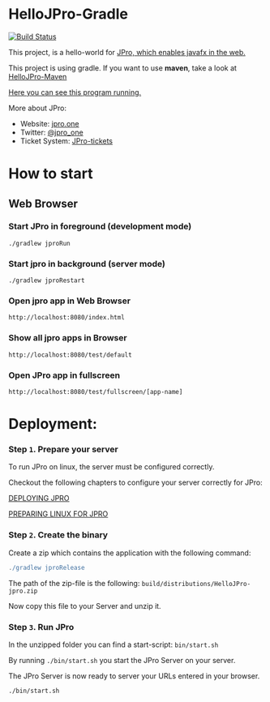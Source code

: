 # HelloJPro-Gradle

[![Build Status](https://travis-ci.org/JPro-one/HelloJPro.svg?branch=master)](https://travis-ci.org/jpro-one/HelloJPro)

This project, is a hello-world for [JPro, which enables javafx in the web.](https://www.jpro.one/)

This project is using gradle. If you want to use **maven**, take a look at [HelloJPro-Maven](https://github.com/JPro-one/HelloJPro-Maven)

[Here you can see this program running.](https://demos.jpro.one/helloworld.html)

More about JPro: 
 * Website: [jpro.one](https://www.jpro.one/)
 * Twitter: [@jpro_one](https://twitter.com/jpro_one)
 * Ticket System: [JPro-tickets](https://github.com/JPro-one/JPro-tickets)

# How to start #

## Web Browser ##

### Start JPro in foreground (development mode) ###

```
./gradlew jproRun
```


### Start jpro in background (server mode) ###

```
./gradlew jproRestart
```


### Open jpro app in Web Browser ###
```
http://localhost:8080/index.html
```

### Show all jpro apps in Browser ####
```
http://localhost:8080/test/default
```

### Open JPro app in fullscreen ####
```
http://localhost:8080/test/fullscreen/[app-name]
```


# Deployment:

### Step `1`. Prepare your server

To run JPro on linux, the server must be configured correctly.

Checkout the following chapters to configure your server correctly for JPro:

[DEPLOYING JPRO](https://www.jpro.one/?page=docs/current/2.6/DEPLOYING_JPRO)
 
[PREPARING LINUX FOR JPRO](https://www.jpro.one/?page=docs/current/2.7/PREPARING_LINUX_FOR_JPRO)

### Step `2`. Create the binary

Create a zip which contains the application with the following command:

```groovy
./gradlew jproRelease
```
The path of the zip-file is the following: `build/distributions/HelloJPro-jpro.zip`

Now copy this file to your Server and unzip it.

### Step `3`. Run JPro

In the unzipped folder you can find a start-script: `bin/start.sh`

By running `./bin/start.sh` you start the JPro Server on your server. 

The JPro Server is now ready to server your URLs entered in your browser.

```bash
./bin/start.sh
```


